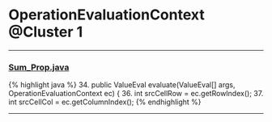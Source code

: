 # OperationEvaluationContext @Cluster 1

***

### [Sum_Prop.java](https://searchcode.com/codesearch/view/60212073/)
{% highlight java %}
34. public ValueEval evaluate(ValueEval[] args, OperationEvaluationContext ec) {
36.   int srcCellRow = ec.getRowIndex();
37.   int srcCellCol = ec.getColumnIndex();
{% endhighlight %}

***

